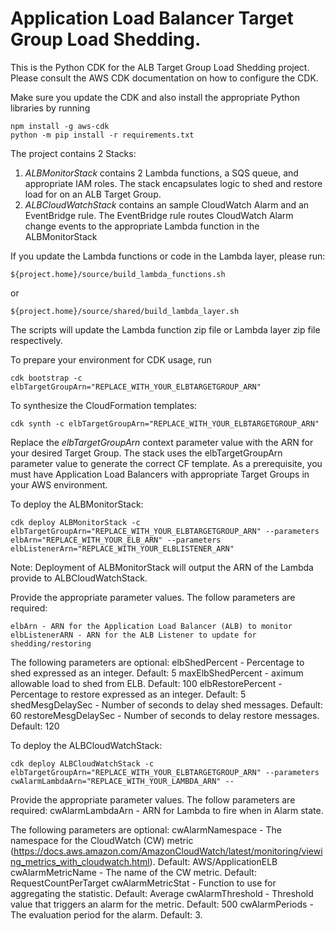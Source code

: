 
# Application Load Balancer Target Group Load Shedding.

This is the Python CDK for the ALB Target Group Load Shedding project. Please consult the AWS CDK documentation on how to configure the CDK.

Make sure you update the CDK and also install the appropriate Python libraries by running
    
    npm install -g aws-cdk
    python -m pip install -r requirements.txt


The project contains 2 Stacks:
1. *ALBMonitorStack* contains 2 Lambda functions, a SQS queue, and appropriate IAM roles. The stack encapsulates logic to shed and restore load for on an ALB Target Group.
2. *ALBCloudWatchStack* contains an sample CloudWatch Alarm and an EventBridge rule. The EventBridge rule routes CloudWatch Alarm change events to the appropriate Lambda function in the ALBMonitorStack

If you update the Lambda functions or code in the Lambda layer, please run:

    ${project.home}/source/build_lambda_functions.sh
or

    ${project.home}/source/shared/build_lambda_layer.sh

The scripts will update the Lambda function zip file or Lambda layer zip file respectively.

To prepare your environment for CDK usage, run 

    cdk bootstrap -c elbTargetGroupArn="REPLACE_WITH_YOUR_ELBTARGETGROUP_ARN"

To synthesize the CloudFormation templates:

    cdk synth -c elbTargetGroupArn="REPLACE_WITH_YOUR_ELBTARGETGROUP_ARN"

Replace the *elbTargetGroupArn* context parameter value with the ARN for your desired Target Group. The stack uses the elbTargetGroupArn parameter value to generate the correct CF template. As a prerequisite, you must have Application Load Balancers with appropriate Target Groups in your AWS environment.

To deploy the ALBMonitorStack:

    cdk deploy ALBMonitorStack -c elbTargetGroupArn="REPLACE_WITH_YOUR_ELBTARGETGROUP_ARN" --parameters elbArn="REPLACE_WITH_YOUR_ELB_ARN" --parameters elbListenerArn="REPLACE_WITH_YOUR_ELBLISTENER_ARN"

Note: Deployment of ALBMonitorStack will output the ARN of the Lambda provide to ALBCloudWatchStack.

Provide the appropriate parameter values. The follow parameters are required:

    elbArn - ARN for the Application Load Balancer (ALB) to monitor
    elbListenerARN - ARN for the ALB Listener to update for shedding/restoring

The following parameters are optional:
    elbShedPercent - Percentage to shed expressed as an integer. Default: 5
    maxElbShedPercent - aximum allowable load to shed from ELB. Default: 100
    elbRestorePercent - Percentage to restore expressed as an integer. Default: 5
    shedMesgDelaySec - Number of seconds to delay shed messages. Default: 60
    restoreMesgDelaySec - Number of seconds to delay restore messages. Default: 120

To deploy the ALBCloudWatchStack:

    cdk deploy ALBCloudWatchStack -c elbTargetGroupArn="REPLACE_WITH_YOUR_ELBTARGETGROUP_ARN" --parameters cwAlarmLambdaArn="REPLACE_WITH_YOUR_LAMBDA_ARN" --

Provide the appropriate parameter values. The follow parameters are required:
    cwAlarmLambdaArn - ARN for Lambda to fire when in Alarm state. 

The following parameters are optional:
    cwAlarmNamespace - The namespace for the CloudWatch (CW) metric (https://docs.aws.amazon.com/AmazonCloudWatch/latest/monitoring/viewing_metrics_with_cloudwatch.html). Default: AWS/ApplicationELB
    cwAlarmMetricName - The name of the CW metric. Default: RequestCountPerTarget
    cwAlarmMetricStat - Function to use for aggregating the statistic. Default: Average
    cwAlarmThreshold - Threshold value that triggers an alarm for the metric. Default: 500
    cwAlarmPeriods - The evaluation period for the alarm. Default: 3.


